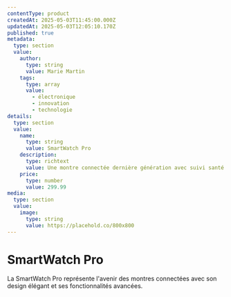 ```yaml
---
contentType: product
createdAt: 2025-05-03T11:45:00.000Z
updatedAt: 2025-05-03T12:05:10.170Z
published: true
metadata:
  type: section
  value:
    author:
      type: string
      value: Marie Martin
    tags:
      type: array
      value:
        - électronique
        - innovation
        - technologie
details:
  type: section
  value:
    name:
      type: string
      value: SmartWatch Pro
    description:
      type: richtext
      value: Une montre connectée dernière génération avec suivi santé avancé
    price:
      type: number
      value: 299.99
media:
  type: section
  value:
    image:
      type: string
      value: https://placehold.co/800x800
---
```



# SmartWatch Pro

La SmartWatch Pro représente l'avenir des montres connectées avec son design élégant et ses fonctionnalités avancées.